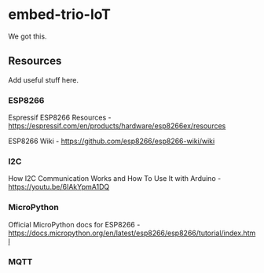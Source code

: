 # embed-trio-IoT
We got this.


## Resources

Add useful stuff here.

### ESP8266

Espressif ESP8266 Resources - https://espressif.com/en/products/hardware/esp8266ex/resources

ESP8266 Wiki - https://github.com/esp8266/esp8266-wiki/wiki

### I2C

How I2C Communication Works and How To Use It with Arduino - https://youtu.be/6IAkYpmA1DQ

### MicroPython

Official MicroPython docs for ESP8266 - https://docs.micropython.org/en/latest/esp8266/esp8266/tutorial/index.html

### MQTT


